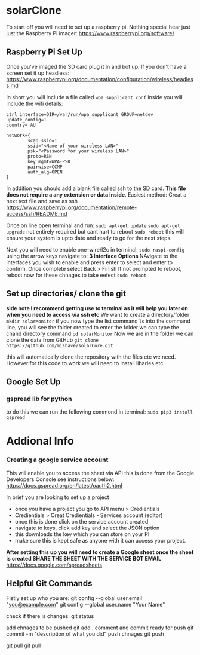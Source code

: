 # solarClone
To start off you will need to set up a raspberry pi.
Nothing special hear just just the Raspberry Pi imager:
https://www.raspberrypi.org/software/

## Raspberry Pi Set Up
Once you've imaged the SD card plug it in and bot up.
If you don't have a screen set it up headless:
https://www.raspberrypi.org/documentation/configuration/wireless/headless.md

In short you will include a file called ```wpa_supplicant.conf```
inside you will include the wifi details:
```
ctrl_interface=DIR=/var/run/wpa_supplicant GROUP=netdev
update_config=1
country= AU

network={
        scan_ssid=1
        ssid="<Name of your wireless LAN>"
        psk="<Password for your wireless LAN>"
        proto=RSN
        key_mgmt=WPA-PSK
        pairwise=CCMP
        auth_alg=OPEN
}
```

In addition you should add a blank file called ssh to the SD card.
**This file does not require a any extension or data inside**. Easiest method:
Creat a next text file and save as ssh
https://www.raspberrypi.org/documentation/remote-access/ssh/README.md

Once on line open terminal and run:
```sudo apt-get update```
```sudo apt-get upgrade```
not entirely required but cant hurt to reboot
```sudo reboot```
this will ensure your system is upto date and ready to go for the next steps.

Next you will need to enable one-wire/I2c
in terminal:
```sudo raspi-config```
using the arrow keys navigate to:
**3 Interface Options**
NAvigate to the interfaces you wish to enable and press enter to select and enter to confirm.
Once complete select Back > Finish
If not prompted to reboot, reboot now for these chnages to take eefect
```sudo reboot```

## Set up directories/  clone the git
__side note I recommend getting use to terminal as it will help you later on when you need to access via ssh etc__
We want to create a directory/folder
```mkdir solarMonitor```
if you now type the list command ```ls``` into the command line, you will see the folder created
to enter the folder we can type the chand directory command ```cd solarMonitor```
Now we are in the folder we can clone the data from GitHub
```git clone https://github.com/mishave/solarCore.git```

this will automatically clone the repository with the files etc we need.
However for this code to work we will need to install libaries etc.

## Google Set Up
### gspread lib for python
to do this we can run the following commond in terminal:
```sudo pip3 install gspread```







# Addional Info
### Creating a google service account
This will enable you to access the sheet via API
this is done from the Google Developers Console
see instructions below:
https://docs.gspread.org/en/latest/oauth2.html

In brief you are looking to set up a project
* once you have a project you go to API menu > Credientials
* Credientials > Creat Credientials - Services account (editor)
* once this is done click on the service account created
* navigate to keys, click add key and select the JSON option
* this downloads the key which you can store on your PI
* make sure this is kept safe as anyone with it can access your project.

**After setting this up you will need to create a Google sheet**
**once the sheet is created SHARE THE SHEET WITH THE SERVICE BOT EMAIL**
https://docs.google.com/spreadsheets

## Helpful Git Commands
Fistly set up who you are:
git config --global user.email "you@example.com"
git config --global user.name "Your Name"

check if there is changes:
git status

add chnages to be pushed
git add .
comment and commit ready for push
git commit -m "description of what you did"
push chnages
git push

git pull
git pull
